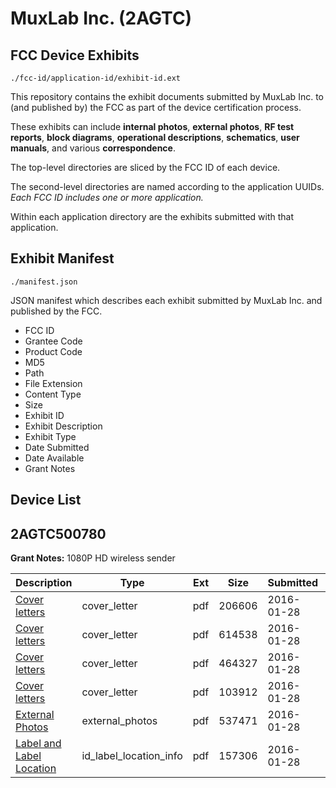 # MuxLab Inc. (2AGTC)
## FCC Device Exhibits

```
./fcc-id/application-id/exhibit-id.ext
```

This repository contains the exhibit documents submitted by MuxLab Inc. to (and published by) the FCC as part of the device certification process.

These exhibits can include **internal photos**, **external photos**, **RF test reports**, **block diagrams**, **operational descriptions**, **schematics**, **user manuals**, and various **correspondence**.

The top-level directories are sliced by the FCC ID of each device.

The second-level directories are named according to the application UUIDs. *Each FCC ID includes one or more application.*

Within each application directory are the exhibits submitted with that application. 

## Exhibit Manifest

```
./manifest.json
```

JSON manifest which describes each exhibit submitted by MuxLab Inc. and published by the FCC.

- FCC ID
- Grantee Code
- Product Code
- MD5
- Path
- File Extension
- Content Type
- Size
- Exhibit ID
- Exhibit Description
- Exhibit Type
- Date Submitted
- Date Available
- Grant Notes

## Device List
## 2AGTC500780
**Grant Notes:** 1080P HD wireless sender

| Description | Type | Ext | Size | Submitted | Available |
| ----------- | ---- | --- | ---- | --------- | --------- |
| [Cover letters](2AGTC500780/d8a3d23525ae4b7644a3b44050961f83/2887974.pdf) | cover_letter | pdf | 206606 | 2016-01-28 | 2016-01-29 |
| [Cover letters](2AGTC500780/d8a3d23525ae4b7644a3b44050961f83/2887975.pdf) | cover_letter | pdf | 614538 | 2016-01-28 | 2016-01-29 |
| [Cover letters](2AGTC500780/d8a3d23525ae4b7644a3b44050961f83/2887976.pdf) | cover_letter | pdf | 464327 | 2016-01-28 | 2016-01-29 |
| [Cover letters](2AGTC500780/d8a3d23525ae4b7644a3b44050961f83/2887977.pdf) | cover_letter | pdf | 103912 | 2016-01-28 | 2016-01-29 |
| [External Photos](2AGTC500780/d8a3d23525ae4b7644a3b44050961f83/2887978.pdf) | external_photos | pdf | 537471 | 2016-01-28 | 2016-01-29 |
| [Label and Label Location](2AGTC500780/d8a3d23525ae4b7644a3b44050961f83/2887979.pdf) | id_label_location_info | pdf | 157306 | 2016-01-28 | 2016-01-29 |

